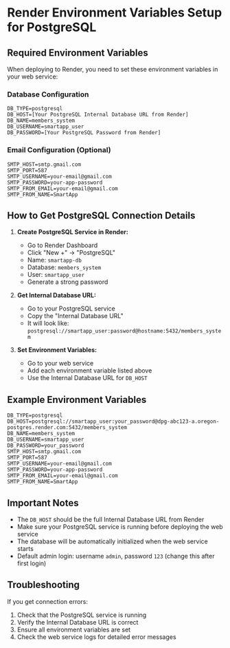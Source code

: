 # Render Environment Variables Setup for PostgreSQL

## Required Environment Variables

When deploying to Render, you need to set these environment variables in your web service:

### Database Configuration
```
DB_TYPE=postgresql
DB_HOST=[Your PostgreSQL Internal Database URL from Render]
DB_NAME=members_system
DB_USERNAME=smartapp_user
DB_PASSWORD=[Your PostgreSQL Password from Render]
```

### Email Configuration (Optional)
```
SMTP_HOST=smtp.gmail.com
SMTP_PORT=587
SMTP_USERNAME=your-email@gmail.com
SMTP_PASSWORD=your-app-password
SMTP_FROM_EMAIL=your-email@gmail.com
SMTP_FROM_NAME=SmartApp
```

## How to Get PostgreSQL Connection Details

1. **Create PostgreSQL Service in Render:**
   - Go to Render Dashboard
   - Click "New +" → "PostgreSQL"
   - Name: `smartapp-db`
   - Database: `members_system`
   - User: `smartapp_user`
   - Generate a strong password

2. **Get Internal Database URL:**
   - Go to your PostgreSQL service
   - Copy the "Internal Database URL"
   - It will look like: `postgresql://smartapp_user:password@hostname:5432/members_system`

3. **Set Environment Variables:**
   - Go to your web service
   - Add each environment variable listed above
   - Use the Internal Database URL for `DB_HOST`

## Example Environment Variables

```
DB_TYPE=postgresql
DB_HOST=postgresql://smartapp_user:your_password@dpg-abc123-a.oregon-postgres.render.com:5432/members_system
DB_NAME=members_system
DB_USERNAME=smartapp_user
DB_PASSWORD=your_password
SMTP_HOST=smtp.gmail.com
SMTP_PORT=587
SMTP_USERNAME=your-email@gmail.com
SMTP_PASSWORD=your-app-password
SMTP_FROM_EMAIL=your-email@gmail.com
SMTP_FROM_NAME=SmartApp
```

## Important Notes

- The `DB_HOST` should be the full Internal Database URL from Render
- Make sure your PostgreSQL service is running before deploying the web service
- The database will be automatically initialized when the web service starts
- Default admin login: username `admin`, password `123` (change this after first login)

## Troubleshooting

If you get connection errors:
1. Check that the PostgreSQL service is running
2. Verify the Internal Database URL is correct
3. Ensure all environment variables are set
4. Check the web service logs for detailed error messages
